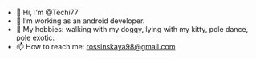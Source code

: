 - 🖖 Hi, I’m @Techi77
- 👀 I’m working as an android developer.
- 💃 My hobbies: walking with my doggy, lying with my kitty, pole dance, pole exotic.
- 📫 How to reach me: rossinskaya98@gmail.com

<!---
Techi77/Techi77 is a ✨ special ✨ repository because its `README.md` (this file) appears on your GitHub profile.
You can click the Preview link to take a look at your changes.
--->
